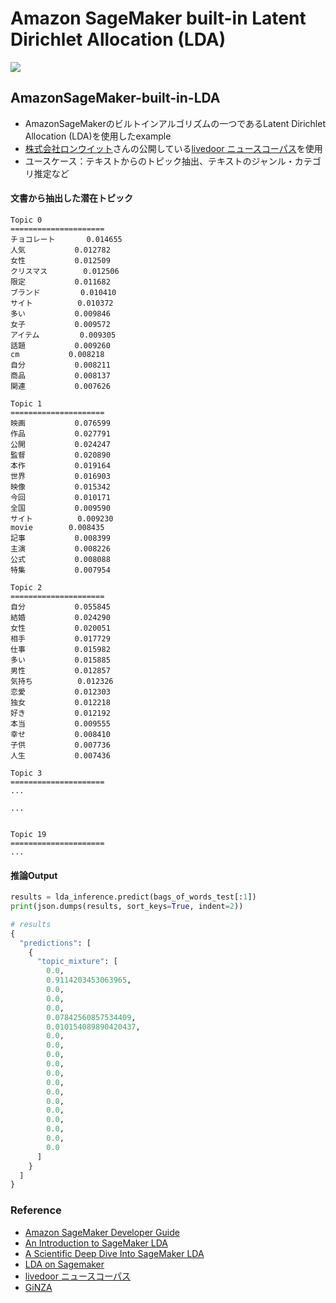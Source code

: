 # Amazon SageMaker built-in Latent Dirichlet Allocation (LDA)

![](https://upload.wikimedia.org/wikipedia/commons/4/4d/Smoothed_LDA.png)

## AmazonSageMaker-built-in-LDA
- AmazonSageMakerのビルトインアルゴリズムの一つであるLatent Dirichlet Allocation (LDA)を使用したexample
- [株式会社ロンウイット](https://www.rondhuit.com/)さんの公開している[livedoor ニュースコーパス](https://www.rondhuit.com/download.html)を使用
- ユースケース：テキストからのトピック抽出、テキストのジャンル・カテゴリ推定など

#### 文書から抽出した潜在トピック
```
Topic 0
=====================
チョコレート       0.014655
人気           0.012782
女性           0.012509
クリスマス        0.012506
限定           0.011682
ブランド         0.010410
サイト          0.010372
多い           0.009846
女子           0.009572
アイテム         0.009305
話題           0.009260
cm           0.008218
自分           0.008211
商品           0.008137
関連           0.007626

Topic 1
=====================
映画           0.076599
作品           0.027791
公開           0.024247
監督           0.020890
本作           0.019164
世界           0.016903
映像           0.015342
今回           0.010171
全国           0.009590
サイト          0.009230
movie        0.008435
記事           0.008399
主演           0.008226
公式           0.008088
特集           0.007954

Topic 2
=====================
自分           0.055845
結婚           0.024290
女性           0.020051
相手           0.017729
仕事           0.015982
多い           0.015885
男性           0.012857
気持ち          0.012326
恋愛           0.012303
独女           0.012218
好き           0.012192
本当           0.009555
幸せ           0.008410
子供           0.007736
人生           0.007436

Topic 3
=====================
...

...


Topic 19
=====================
...
```

#### 推論Output
```python
results = lda_inference.predict(bags_of_words_test[:1])
print(json.dumps(results, sort_keys=True, indent=2))

# results
{
  "predictions": [
    {
      "topic_mixture": [
        0.0,
        0.9114203453063965,
        0.0,
        0.0,
        0.0,
        0.07842560857534409,
        0.010154089890420437,
        0.0,
        0.0,
        0.0,
        0.0,
        0.0,
        0.0,
        0.0,
        0.0,
        0.0,
        0.0,
        0.0,
        0.0,
        0.0
      ]
    }
  ]
}
```

### Reference
- [Amazon SageMaker Developer Guide](https://docs.aws.amazon.com/sagemaker/latest/dg/lda.html)
- [An Introduction to SageMaker LDA](https://github.com/aws/amazon-sagemaker-examples/blob/master/introduction_to_amazon_algorithms/lda_topic_modeling/LDA-Introduction.ipynb)
- [A Scientific Deep Dive Into SageMaker LDA](https://github.com/aws/amazon-sagemaker-examples/blob/master/scientific_details_of_algorithms/lda_topic_modeling/LDA-Science.ipynb)
- [LDA on Sagemaker](https://github.com/rangle/ai-lda-sagemaker)
- [livedoor ニュースコーパス](https://www.rondhuit.com/download.html)
- [GiNZA](https://megagonlabs.github.io/ginza/)
